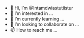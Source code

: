 - 👋 Hi, I’m @Intamdwiastutiistur
- 👀 I’m interested in ...
- 🌱 I’m currently learning ...
- 💞️ I’m looking to collaborate on ...
- 📫 How to reach me ...

<!---
Intamdwiastutiistur/Intamdwiastutiistur is a ✨ special ✨ repository because its `README.md` (this file) appears on your GitHub profile.
You can click the Preview link to take a look at your changes.
--->
